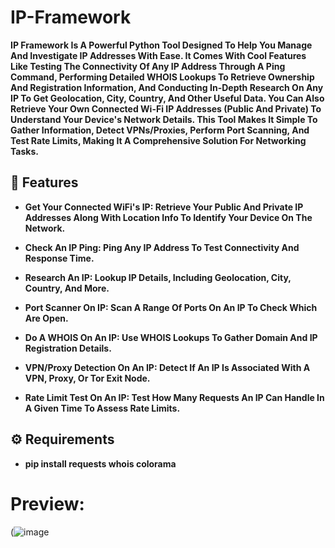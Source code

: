 # IP-Framework  


**IP Framework Is A Powerful Python Tool Designed To Help You Manage And Investigate IP Addresses With Ease. It Comes With Cool Features Like Testing The Connectivity Of Any IP Address Through A Ping Command, Performing Detailed WHOIS Lookups To Retrieve Ownership And Registration Information, And Conducting In-Depth Research On Any IP To Get Geolocation, City, Country, And Other Useful Data. You Can Also Retrieve Your Own Connected Wi-Fi IP Addresses (Public And Private) To Understand Your Device's Network Details. This Tool Makes It Simple To Gather Information, Detect VPNs/Proxies, Perform Port Scanning, And Test Rate Limits, Making It A Comprehensive Solution For Networking Tasks.**

## 💫 Features

- **Get Your Connected WiFi's IP: Retrieve Your Public And Private IP Addresses Along With Location Info To Identify Your Device On The Network.**

- **Check An IP Ping: Ping Any IP Address To Test Connectivity And Response Time.**

- **Research An IP: Lookup IP Details, Including Geolocation, City, Country, And More.**

- **Port Scanner On IP: Scan A Range Of Ports On An IP To Check Which Are Open.**

- **Do A WHOIS On An IP: Use WHOIS Lookups To Gather Domain And IP Registration Details.**

- **VPN/Proxy Detection On An IP: Detect If An IP Is Associated With A VPN, Proxy, Or Tor Exit Node.**

- **Rate Limit Test On An IP: Test How Many Requests An IP Can Handle In A Given Time To Assess Rate Limits.**


## ⚙️ Requirements

- **pip install requests whois colorama**




# Preview: 


(![image](https://github.com/user-attachments/assets/33859947-97b6-4b03-bbef-bbe35195f52f)





